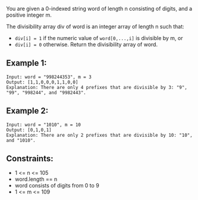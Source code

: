 You are given a 0-indexed string word of length n consisting of digits, and a positive integer m.

The divisibility array div of word is an integer array of length n such that:

- `div[i] = 1` if the numeric value of `word[0,...,i]` is divisible by m, or
- `div[i] = 0` otherwise.
Return the divisibility array of word.



## Example 1:
```
Input: word = "998244353", m = 3
Output: [1,1,0,0,0,1,1,0,0]
Explanation: There are only 4 prefixes that are divisible by 3: "9", "99", "998244", and "9982443".
```
## Example 2:
```
Input: word = "1010", m = 10
Output: [0,1,0,1]
Explanation: There are only 2 prefixes that are divisible by 10: "10", and "1010".
 ```

## Constraints:

- 1 <= n <= 105
- word.length == n
- word consists of digits from 0 to 9
- 1 <= m <= 109